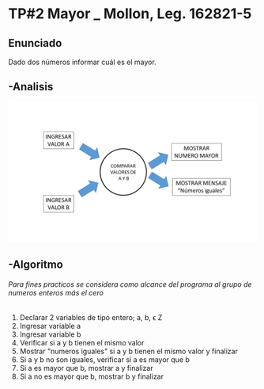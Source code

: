 # TP#2 Mayor _ Mollon, Leg. 162821-5
## Enunciado
Dado dos números informar cuál es el mayor.

## -Analisis
![Analisis grafico](https://github.com/mollonr/Mayor/blob/master/TP%232%20-%20Analisis.png)
 
 ## -Algoritmo
 ###### *Para fines practicos se considera como alcance del programa al grupo de numeros enteros más el cero*

 1) Declarar 2 variables de tipo entero; a, b, ϵ Z
 2) Ingresar variable a
 3) Ingresar variable b
 4) Verificar si a y b tienen el mismo valor
 5) Mostrar "numeros iguales" si a y b tienen el mismo valor y finalizar
 6) Si a y b no son iguales, verificar si a es mayor que b
 7) Si a es mayor que b, mostrar a y finalizar
 8) Si a no es mayor que b, mostrar b y finalizar

